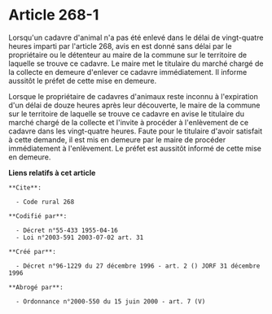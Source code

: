 # Article 268-1

Lorsqu'un cadavre d'animal n'a pas été enlevé dans le délai de vingt-quatre heures imparti par l'article 268, avis en est
donné sans délai par le propriétaire ou le détenteur au maire de la commune sur le territoire de laquelle se trouve ce
cadavre. Le maire met le titulaire du marché chargé de la collecte en demeure d'enlever ce cadavre immédiatement. Il informe
aussitôt le préfet de cette mise en demeure.

Lorsque le propriétaire de cadavres d'animaux reste inconnu à l'expiration d'un délai de douze heures après leur découverte,
le maire de la commune sur le territoire de laquelle se trouve ce cadavre en avise le titulaire du marché chargé de la
collecte et l'invite à procéder à l'enlèvement de ce cadavre dans les vingt-quatre heures. Faute pour le titulaire d'avoir
satisfait à cette demande, il est mis en demeure par le maire de procéder immédiatement à l'enlèvement. Le préfet est
aussitôt informé de cette mise en demeure.

**Liens relatifs à cet article**

	**Cite**:

	  - Code rural 268

	**Codifié par**:

	  - Décret n°55-433 1955-04-16
	  - Loi n°2003-591 2003-07-02 art. 31

	**Créé par**:

	  - Décret n°96-1229 du 27 décembre 1996 - art. 2 () JORF 31 décembre 1996

	**Abrogé par**:

	  - Ordonnance n°2000-550 du 15 juin 2000 - art. 7 (V)
